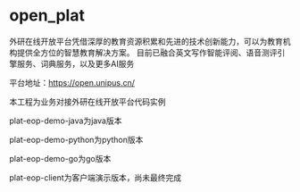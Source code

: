 # open_plat

外研在线开放平台凭借深厚的教育资源积累和先进的技术创新能力，可以为教育机构提供全方位的智慧教育解决方案。
目前已融合英文写作智能评阅、语音测评引擎服务、词典服务，以及更多AI服务

平台地址：https://open.unipus.cn/

本工程为业务对接外研在线开放平台代码实例

plat-eop-demo-java为java版本

plat-eop-demo-python为python版本

plat-eop-demo-go为go版本

plat-eop-client为客户端演示版本，尚未最终完成

